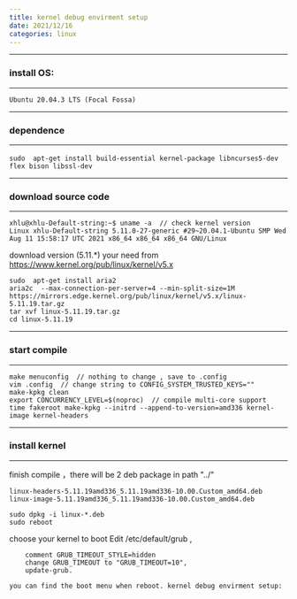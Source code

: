 ```yaml
---
title: kernel debug envirment setup 
date: 2021/12/16
categories: linux
---
```


---
### install OS: 
---
	Ubuntu 20.04.3 LTS (Focal Fossa)

---
### dependence
---
    sudo  apt-get install build-essential kernel-package libncurses5-dev　flex bison libssl-dev 
   
---
### download source code
---
    xhlu@xhlu-Default-string:~$ uname -a  // check kernel version 
    Linux xhlu-Default-string 5.11.0-27-generic #29~20.04.1-Ubuntu SMP Wed Aug 11 15:58:17 UTC 2021 x86_64 x86_64 x86_64 GNU/Linux
   
   download version (5.11.*) your need from https://www.kernel.org/pub/linux/kernel/v5.x
    
    sudo  apt-get install aria2
    aria2c  --max-connection-per-server=4 --min-split-size=1M  https://mirrors.edge.kernel.org/pub/linux/kernel/v5.x/linux-5.11.19.tar.gz
    tar xvf linux-5.11.19.tar.gz
    cd linux-5.11.19

---
### start compile
---
    make menuconfig  // nothing to change , save to .config
    vim .config  // change string to CONFIG_SYSTEM_TRUSTED_KEYS=""
    make-kpkg clean
    export CONCURRENCY_LEVEL=$(noproc)  // compile multi-core support
    time fakeroot make-kpkg --initrd --append-to-version=amd336 kernel-image kernel-headers

---
### install kernel
---
finish compile ，there will be 2 deb package in path "../"
   	
    linux-headers-5.11.19amd336_5.11.19amd336-10.00.Custom_amd64.deb
    linux-image-5.11.19amd336_5.11.19amd336-10.00.Custom_amd64.deb
   
    sudo dpkg -i linux-*.deb 
    sudo reboot 

choose your kernel to boot 
Edit /etc/default/grub ,  
	
        comment GRUB_TIMEOUT_STYLE=hidden
		change GRUB_TIMEOUT to "GRUB_TIMEOUT=10", 
		update-grub.  
    
    you can find the boot menu when reboot. kernel debug envirment setup: 
